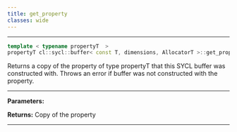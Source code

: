 ```yaml
---
title: get_property
classes: wide
---
```



---

```cpp
template < typename propertyT  >
propertyT cl::sycl::buffer< const T, dimensions, AllocatorT >::get_property() const
```


Returns a copy of the property of type propertyT that this SYCL buffer was constructed with. Throws an error if buffer was not constructed with the property. 


---
**Parameters:**

**Returns:** Copy of the property 

---
